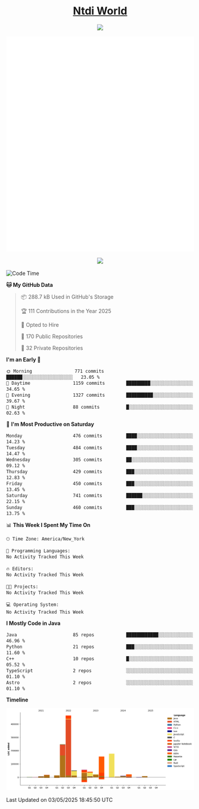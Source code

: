 <h1 align="center"><a href="https://www.ntdi.world">Ntdi World</a></h1>
<p align="center">
  <a href="https://github.com/n-tdi"><img src="https://readme-typing-svg.herokuapp.com?lines=FullStack+Developer;Web+Developer;Open-Source+Enthusiast;Java+Developer;Spigot-API%20Developer;&center=true&width=500&height=50"></a>
</p>

<div align="center">
  <img src="/github-metrics.svg"></img>
  
  <img src="https://komarev.com/ghpvc/?username=n-tdi&color=green"></img>
</div>

<!-- May use later.. idk -->
<!-- <a href="http://www.github.com/n-tdi"><img src="https://github-readme-stats.vercel.app/api?username=n-tdi&show_icons=true&hide=&count_private=true&title_color=0891b2&text_color=ffffff&icon_color=0891b2&bg_color=1c1917&hide_border=true&show_icons=true" alt="n-tdi's GitHub stats" /></a> -->

<!--START_SECTION:waka-->
![Code Time](http://img.shields.io/badge/Code%20Time-324%20hrs%2046%20mins-blue)

**🐱 My GitHub Data** 

> 📦 288.7 kB Used in GitHub's Storage 
 > 
> 🏆 111 Contributions in the Year 2025
 > 
> 💼 Opted to Hire
 > 
> 📜 170 Public Repositories 
 > 
> 🔑 32 Private Repositories 
 > 
**I'm an Early 🐤** 

```text
🌞 Morning                771 commits         ██████░░░░░░░░░░░░░░░░░░░   23.05 % 
🌆 Daytime                1159 commits        █████████░░░░░░░░░░░░░░░░   34.65 % 
🌃 Evening                1327 commits        ██████████░░░░░░░░░░░░░░░   39.67 % 
🌙 Night                  88 commits          █░░░░░░░░░░░░░░░░░░░░░░░░   02.63 % 
```
📅 **I'm Most Productive on Saturday** 

```text
Monday                   476 commits         ████░░░░░░░░░░░░░░░░░░░░░   14.23 % 
Tuesday                  484 commits         ████░░░░░░░░░░░░░░░░░░░░░   14.47 % 
Wednesday                305 commits         ██░░░░░░░░░░░░░░░░░░░░░░░   09.12 % 
Thursday                 429 commits         ███░░░░░░░░░░░░░░░░░░░░░░   12.83 % 
Friday                   450 commits         ███░░░░░░░░░░░░░░░░░░░░░░   13.45 % 
Saturday                 741 commits         ██████░░░░░░░░░░░░░░░░░░░   22.15 % 
Sunday                   460 commits         ███░░░░░░░░░░░░░░░░░░░░░░   13.75 % 
```


📊 **This Week I Spent My Time On** 

```text
🕑︎ Time Zone: America/New_York

💬 Programming Languages: 
No Activity Tracked This Week

🔥 Editors: 
No Activity Tracked This Week

🐱‍💻 Projects: 
No Activity Tracked This Week

💻 Operating System: 
No Activity Tracked This Week
```

**I Mostly Code in Java** 

```text
Java                     85 repos            ████████████░░░░░░░░░░░░░   46.96 % 
Python                   21 repos            ███░░░░░░░░░░░░░░░░░░░░░░   11.60 % 
C++                      10 repos            █░░░░░░░░░░░░░░░░░░░░░░░░   05.52 % 
TypeScript               2 repos             ░░░░░░░░░░░░░░░░░░░░░░░░░   01.10 % 
Astro                    2 repos             ░░░░░░░░░░░░░░░░░░░░░░░░░   01.10 % 
```



**Timeline**

![Lines of Code chart](https://raw.githubusercontent.com/n-tdi/n-tdi/main/assets/bar_graph.png)


 Last Updated on 03/05/2025 18:45:50 UTC
<!--END_SECTION:waka-->
